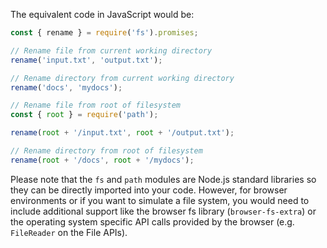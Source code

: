 The equivalent code in JavaScript would be:

```javascript
const { rename } = require('fs').promises;

// Rename file from current working directory
rename('input.txt', 'output.txt');

// Rename directory from current working directory
rename('docs', 'mydocs');

// Rename file from root of filesystem
const { root } = require('path');

rename(root + '/input.txt', root + '/output.txt');

// Rename directory from root of filesystem
rename(root + '/docs', root + '/mydocs');
```

Please note that the `fs` and `path` modules are Node.js standard libraries so they can be directly imported into your code. However, for browser environments or if you want to simulate a file system, you would need to include additional support like the browser fs library (`browser-fs-extra`) or the operating system specific API calls provided by the browser (e.g. `FileReader` on the File APIs).
